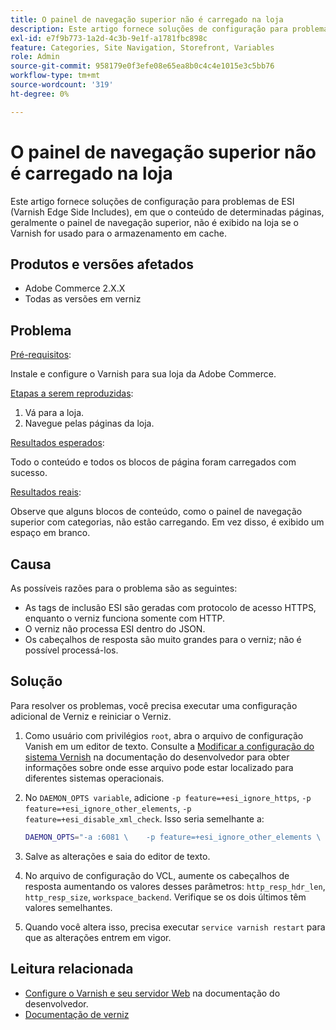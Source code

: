 ```yaml
---
title: O painel de navegação superior não é carregado na loja
description: Este artigo fornece soluções de configuração para problemas de ESI (Varnish Edge Side Includes), em que o conteúdo de determinadas páginas, geralmente o painel de navegação superior, não é exibido na loja se o Varnish for usado para o armazenamento em cache.
exl-id: e7f9b773-1a2d-4c3b-9e1f-a1781fbc898c
feature: Categories, Site Navigation, Storefront, Variables
role: Admin
source-git-commit: 958179e0f3efe08e65ea8b0c4c4e1015e3c5bb76
workflow-type: tm+mt
source-wordcount: '319'
ht-degree: 0%

---
```


# O painel de navegação superior não é carregado na loja

Este artigo fornece soluções de configuração para problemas de ESI (Varnish Edge Side Includes), em que o conteúdo de determinadas páginas, geralmente o painel de navegação superior, não é exibido na loja se o Varnish for usado para o armazenamento em cache.

## Produtos e versões afetados

* Adobe Commerce 2.X.X
* Todas as versões em verniz

## Problema

<u>Pré-requisitos</u>:

Instale e configure o Varnish para sua loja da Adobe Commerce.

<u>Etapas a serem reproduzidas</u>:

1. Vá para a loja.
1. Navegue pelas páginas da loja.

<u>Resultados esperados</u>:

Todo o conteúdo e todos os blocos de página foram carregados com sucesso.

<u>Resultados reais</u>:

Observe que alguns blocos de conteúdo, como o painel de navegação superior com categorias, não estão carregando. Em vez disso, é exibido um espaço em branco.

## Causa

As possíveis razões para o problema são as seguintes:

* As tags de inclusão ESI são geradas com protocolo de acesso HTTPS, enquanto o verniz funciona somente com HTTP.
* O verniz não processa ESI dentro do JSON.
* Os cabeçalhos de resposta são muito grandes para o verniz; não é possível processá-los.

## Solução

Para resolver os problemas, você precisa executar uma configuração adicional de Verniz e reiniciar o Verniz.

1. Como usuário com privilégios `root`, abra o arquivo de configuração Vanish em um editor de texto. Consulte a [Modificar a configuração do sistema Vernish](https://devdocs.magento.com/guides/v2.3/config-guide/varnish/config-varnish-configure.html#config-varnish-config-sysvcl) na documentação do desenvolvedor para obter informações sobre onde esse arquivo pode estar localizado para diferentes sistemas operacionais.
1. No `DAEMON_OPTS variable`, adicione `-p feature=+esi_ignore_https`, `-p  feature=+esi_ignore_other_elements`, `-p  feature=+esi_disable_xml_check`. Isso seria semelhante a:

   ```bash
   DAEMON_OPTS="-a :6081 \    -p feature=+esi_ignore_other_elements \    -p feature=+esi_disable_xml_check \    -p feature=+esi_ignore_https \    -T localhost:6082 \    -f /etc/varnish/default.vcl \    -S /etc/varnish/secret \    -s malloc,256m"
   ```

1. Salve as alterações e saia do editor de texto.
1. No arquivo de configuração do VCL, aumente os cabeçalhos de resposta aumentando os valores desses parâmetros: `http_resp_hdr_len`, `http_resp_size`, `workspace_backend`. Verifique se os dois últimos têm valores semelhantes.
1. Quando você altera isso, precisa executar `service varnish restart` para que as alterações entrem em vigor.

## Leitura relacionada

* [Configure o Varnish e seu servidor Web](https://devdocs.magento.com/guides/v2.3/config-guide/varnish/config-varnish-configure.html#config-varnish-config-sysvcl) na documentação do desenvolvedor.
* [Documentação de verniz](https://varnish-cache.org/docs/5.1/reference/index.html)
